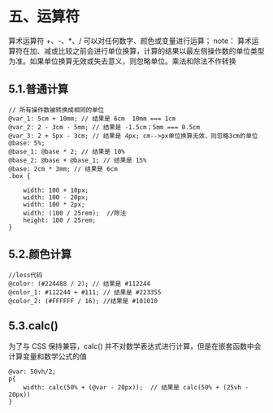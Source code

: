 # 五、运算符
算术运算符 +、-、*、/ 可以对任何数字、颜色或变量进行运算；
note： 算术运算符在加、减或比较之前会进行单位换算，计算的结果以最左侧操作数的单位类型为准。如果单位换算无效或失去意义，则忽略单位。乘法和除法不作转换
## 5.1.普通计算

```less
// 所有操作数被转换成相同的单位
@var_1: 5cm + 10mm; // 结果是 6cm  10mm === 1cm
@var_2: 2 - 3cm - 5mm; // 结果是 -1.5cm；5mm === 0.5cm
@var_3: 2 + 5px - 3cm; // 结果是 4px; cm-->px单位换算无效，则忽略3cm的单位
@base: 5%;
@base_1: @base * 2; // 结果是 10%
@base_2: @base + @base_1; // 结果是 15%
@base: 2cm * 3mm; // 结果是 6cm
.box {

    width: 100 + 10px;
    width: 100 - 20px;
    width: 100 * 2px;
    width: (100 / 25rem);  //除法
    height: 100 / 25rem;
}
```


## 5.2.颜色计算

```less
//less代码
@color: (#224488 / 2); // 结果是 #112244
@color_1: #112244 + #111; // 结果是 #223355
@color_2: (#FFFFFF / 16); //结果是 #101010
```

## 5.3.calc()
为了与 CSS 保持兼容，calc() 并不对数学表达式进行计算，但是在嵌套函数中会计算变量和数学公式的值

```less
@var: 50vh/2;
p{
    width: calc(50% + (@var - 20px));  // 结果是 calc(50% + (25vh - 20px))
}
```